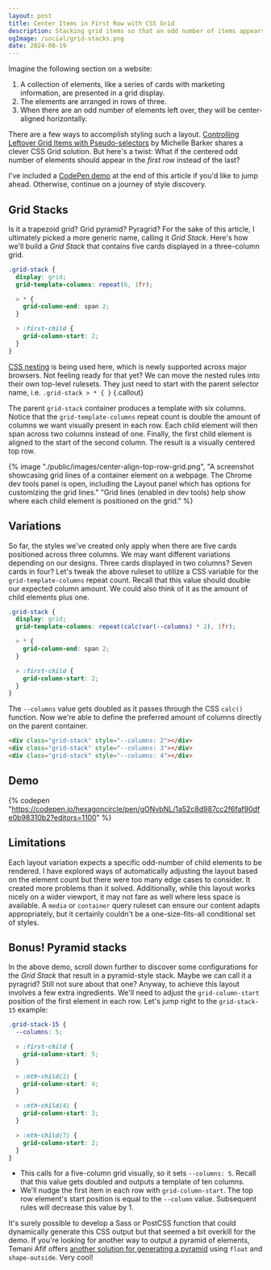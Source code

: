 ```yaml
---
layout: post
title: Center Items in First Row with CSS Grid
description: Stacking grid items so that an odd number of items appears horizontally centered in the first row instead of the last.
ogImage: /social/grid-stacks.png
date: 2024-08-19
---
```


Imagine the following section on a website:

1. A collection of elements, like a series of cards with marketing information, are presented in a grid display.
2. The elements are arranged in rows of three.
3. When there are an odd number of elements left over, they will be center-aligned horizontally.

There are a few ways to accomplish styling such a layout. [Controlling Leftover Grid Items with Pseudo-selectors](https://css-irl.info/controlling-leftover-grid-items/) by Michelle Barker shares a clever CSS Grid solution. But here's a twist: What if the centered odd number of elements should appear in the _first_ row instead of the last?

I've included a [CodePen demo](#demo) at the end of this article if you'd like to jump ahead. Otherwise, continue on a journey of style discovery.

## Grid Stacks

Is it a trapezoid grid? Grid pyramid? Pyragrid? For the sake of this article, I ultimately picked a more generic name, calling it *Grid Stack*. Here's how we'll build a *Grid Stack* that contains five cards displayed in a three-column grid.

```scss
.grid-stack {
  display: grid;
  grid-template-columns: repeat(6, 1fr);

  > * {
    grid-column-end: span 2;
  }

  > :first-child {
    grid-column-start: 2;
  }
}
```

[CSS nesting](https://caniuse.com/?search=nesting) is being used here, which is newly supported across major browsers. Not feeling ready for that yet? We can move the nested rules into their own top-level rulesets. They just need to start with the parent selector name, i.e. `.grid-stack > * { }`
{.callout}

The parent `grid-stack` container produces a template with six columns. Notice that the `grid-template-columns` repeat count is double the amount of columns we want visually present in each row. Each child element will then span across two columns instead of one. Finally, the first child element is aligned to the start of the second column. The result is a visually centered top row.

{% image "./public/images/center-align-top-row-grid.png", "A screenshot showcasing grid lines of a container element on a webpage. The Chrome dev tools panel is open, including the Layout panel which has options for customizing the grid lines." "Grid lines (enabled in dev tools) help show where each child element is positioned on the grid." %}

## Variations

So far, the styles we've created only apply when there are five cards positioned across three columns. We may want different variations depending on our designs. Three cards displayed in two columns? Seven cards in four? Let's tweak the above ruleset to utilize a CSS variable for the `grid-template-columns` repeat count. Recall that this value should double our expected column amount. We could also think of it as the amount of child elements plus one.

```scss
.grid-stack {
  display: grid;
  grid-template-columns: repeat(calc(var(--columns) * 2), 1fr);

  > * {
    grid-column-end: span 2;
  }

  > :first-child {
    grid-column-start: 2;
  }
}
```

The `--columns` value gets doubled as it passes through the CSS `calc()` function. Now we're able to define the preferred amount of columns directly on the parent container.

```html
<div class="grid-stack" style="--columns: 2"></div>
<div class="grid-stack" style="--columns: 3"></div>
<div class="grid-stack" style="--columns: 4"></div>
```

## Demo

{% codepen "https://codepen.io/hexagoncircle/pen/gONvbNL/1a52c8d987cc2f6faf90dfe0b98310b2?editors=1100" %}

## Limitations

Each layout variation expects a specific odd-number of child elements to be rendered. I have explored ways of automatically adjusting the layout based on the element count but there were too many edge cases to consider. It created more problems than it solved. Additionally, while this layout works nicely on a wider viewport, it may not fare as well where less space is available. A `media` or `container` query ruleset can ensure our content adapts appropriately, but it certainly couldn't be a one-size-fits-all conditional set of styles.

## Bonus! Pyramid stacks

In the above demo, scroll down further to discover some configurations for the *Grid Stack* that result in a pyramid-style stack. Maybe we can call it a pyragrid? Still not sure about that one? Anyway, to achieve this layout involves a few extra ingredients. We'll need to adjust the `grid-column-start` position of the first element in each row. Let's jump right to the `grid-stack-15` example:

```scss
.grid-stack-15 {
  --columns: 5;

  > :first-child {
    grid-column-start: 5;
  }

  > :nth-child(2) {
    grid-column-start: 4;
  }

  > :nth-child(4) {
    grid-column-start: 3;
  }

  > :nth-child(7) {
    grid-column-start: 2;
  }
}
```

- This calls for a five-column grid visually, so it sets `--columns: 5`. Recall that this value gets doubled and outputs a template of ten columns.
- We'll nudge the first item in each row with `grid-column-start`. The top row element's start position is equal to the `--column` value. Subsequent rules will decrease this value by 1.

It's surely possible to develop a Sass or PostCSS function that could dynamically generate this CSS output but that seemed a bit overkill for the demo. If you're looking for another way to output a pyramid of elements, Temani Afif offers [another solution for generating a pyramid](https://stackoverflow.com/a/67267124) using `float` and `shape-outside`. Very cool!